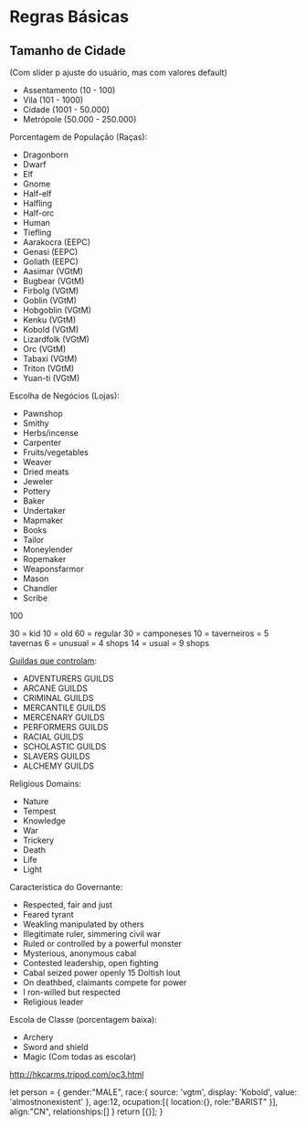 # Regras Básicas 

## Tamanho de Cidade 
(Com slider p ajuste do usuário, mas com valores default)
 - Assentamento    (10     - 100)    
 - Vila            (101    - 1000)   
 - Cidade          (1001   - 50.000)
 - Metrópole       (50.000 - 250.000)

Porcentagem de População (Raças):
  - Dragonborn
  - Dwarf
  - Elf
  - Gnome
  - Half-elf
  - Halfling
  - Half-orc
  - Human
  - Tiefling
  - Aarakocra   (EEPC)
  - Genasi      (EEPC)
  - Goliath     (EEPC)
  - Aasimar     (VGtM)
  - Bugbear     (VGtM)
  - Firbolg     (VGtM)
  - Goblin      (VGtM)
  - Hobgoblin   (VGtM)
  - Kenku       (VGtM)
  - Kobold      (VGtM)
  - Lizardfolk  (VGtM)
  - Orc         (VGtM)
  - Tabaxi      (VGtM)
  - Triton      (VGtM)
  - Yuan-ti     (VGtM)

Escolha de Negócios (Lojas):
  - Pawnshop
  - Smithy
  - Herbs/incense
  - Carpenter
  - Fruits/vegetables
  - Weaver
  - Dried meats
  - Jeweler
  - Pottery
  - Baker
  - Undertaker
  - Mapmaker
  - Books
  - Tailor
  - Moneylender
  - Ropemaker
  - Weaponsfarmor
  - Mason
  - Chandler
  - Scribe

100

30 = kid
10 = old
60 = regular
 30 = camponeses
 10 = taverneiros = 5 tavernas
 6 = unusual = 4 shops
 14 = usual = 9 shops

[Guildas que controlam](https://www.realmshelps.net/faerun/organizations/guilds/index.shtml):
 - ADVENTURERS GUILDS
 - ARCANE GUILDS
 - CRIMINAL GUILDS
 - MERCANTILE GUILDS
 - MERCENARY GUILDS
 - PERFORMERS GUILDS
 - RACIAL GUILDS
 - SCHOLASTIC GUILDS
 - SLAVERS GUILDS
 - ALCHEMY GUILDS

Religious Domains:
 - Nature
 - Tempest
 - Knowledge
 - War
 - Trickery
 - Death
 - Life
 - Light

Característica do Governante:
 - Respected, fair and just 
 - Feared tyrant 
 - Weakling manipulated by others 
 - Illegitimate ruler, simmering civil war
 - Ruled or controlled by a powerful monster
 - Mysterious, anonymous cabal
 - Contested leadership, open fighting 
 - Cabal seized power openly 15 Doltish lout
 - On deathbed, claimants compete for power
 - I ron-willed but respected 
 - Religious leader 


Escola de Classe (porcentagem baixa):
- Archery
- Sword and shield
- Magic (Com todas as escolar)

http://hkcarms.tripod.com/oc3.html


  let person = {
    gender:"MALE",
    race:{
      source: 'vgtm',
      display: 'Kobold',
      value: 'almostnonexistent'
    },
    age:12,
    ocupation:[{
      location:{},
      role:"BARIST"
    }],
    align:"CN",
    relationships:[]
  }
  return [{}];
}